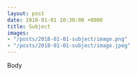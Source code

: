```yaml
---
layout: post
date: 2018-01-01 10:30:00 +0000
title: Subject
images:
- "/posts/2018-01-01-subject/image.png"
- "/posts/2018-01-01-subject/image.jpeg"
---
```

Body
